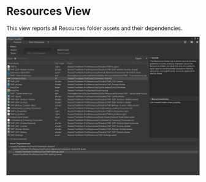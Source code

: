 <a name="Resources"></a>
# Resources View
This view reports all Resources folder assets and their dependencies.

<img src="images/resources.png">
